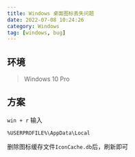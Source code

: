 ```yaml
---
title: Windows 桌面图标丢失问题
date: 2022-07-08 10:24:26
category: Windows
tag: [windows, bug]
---
```


## 环境
> Windows 10 Pro  

## 方案
`win + r` 输入  
```shell
%USERPROFILE%\AppData\Local
```

删除图标缓存文件`IconCache.db`后，刷新即可